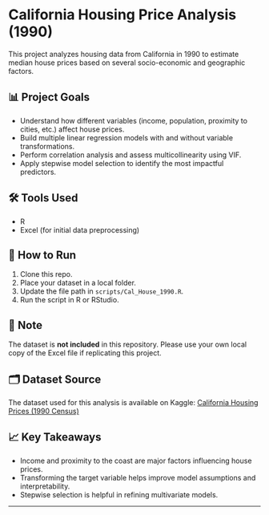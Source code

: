 # California Housing Price Analysis (1990)

This project analyzes housing data from California in 1990 to estimate median house prices based on several socio-economic and geographic factors.

## 📊 Project Goals
- Understand how different variables (income, population, proximity to cities, etc.) affect house prices.
- Build multiple linear regression models with and without variable transformations.
- Perform correlation analysis and assess multicollinearity using VIF.
- Apply stepwise model selection to identify the most impactful predictors.

## 🛠️ Tools Used
- R
- Excel (for initial data preprocessing)

## 🚀 How to Run
1. Clone this repo.
2. Place your dataset in a local folder.
3. Update the file path in `scripts/Cal_House_1990.R`.
4. Run the script in R or RStudio.

## 📌 Note
The dataset is **not included** in this repository. Please use your own local copy of the Excel file if replicating this project.

## 🗂️ Dataset Source
The dataset used for this analysis is available on Kaggle: 
[California Housing Prices (1990 Census)](https://www.kaggle.com/datasets/harrywang/housing?select=housing.csv)

## 📈 Key Takeaways
- Income and proximity to the coast are major factors influencing house prices.
- Transforming the target variable helps improve model assumptions and interpretability.
- Stepwise selection is helpful in refining multivariate models.

---
